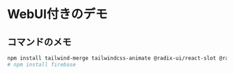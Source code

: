 # WebUI付きのデモ

## コマンドのメモ

```bash
npm install tailwind-merge tailwindcss-animate @radix-ui/react-slot @radix-ui/react-label @radix-ui/react-switch @radix-ui/react-tabs @tailwindcss/typography class-variance-authority
# npm install firebase
```